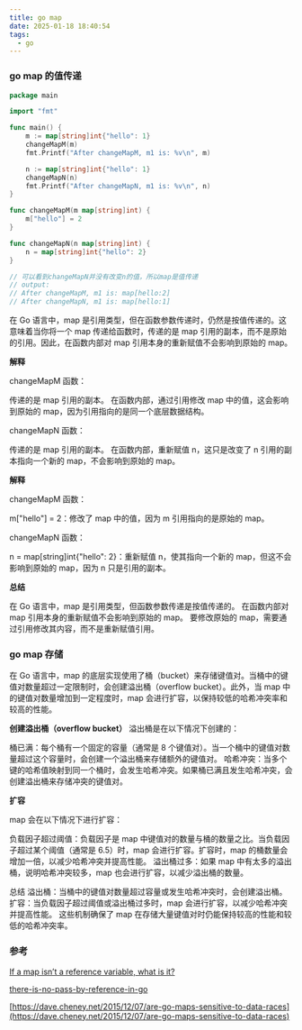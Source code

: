 ```yaml
---
title: go map
date: 2025-01-18 18:40:54
tags:
  - go
---
```


### go map 的值传递

```go
package main

import "fmt"

func main() {
	m := map[string]int{"hello": 1}
	changeMapM(m)
	fmt.Printf("After changeMapM, m1 is: %v\n", m)

	n := map[string]int{"hello": 1}
	changeMapN(n)
	fmt.Printf("After changeMapN, m1 is: %v\n", n)
}

func changeMapM(m map[string]int) {
	m["hello"] = 2
}

func changeMapN(n map[string]int) {
	n = map[string]int{"hello": 2}
}

// 可以看到changeMapN并没有改变n的值，所以map是值传递
// output:
// After changeMapM, m1 is: map[hello:2]
// After changeMapN, m1 is: map[hello:1]

```

在 Go 语言中，map 是引用类型，但在函数参数传递时，仍然是按值传递的。这意味着当你将一个 map 传递给函数时，传递的是 map 引用的副本，而不是原始的引用。因此，在函数内部对 map 引用本身的重新赋值不会影响到原始的 map。

**解释**

changeMapM 函数：

传递的是 map 引用的副本。
在函数内部，通过引用修改 map 中的值，这会影响到原始的 map，因为引用指向的是同一个底层数据结构。

changeMapN 函数：

传递的是 map 引用的副本。
在函数内部，重新赋值 n，这只是改变了 n 引用的副本指向一个新的 map，不会影响到原始的 map。

**解释**

changeMapM 函数：

m["hello"] = 2：修改了 map 中的值，因为 m 引用指向的是原始的 map。

changeMapN 函数：

n = map[string]int{"hello": 2}：重新赋值 n，使其指向一个新的 map，但这不会影响到原始的 map，因为 n 只是引用的副本。

**总结**

在 Go 语言中，map 是引用类型，但函数参数传递是按值传递的。
在函数内部对 map 引用本身的重新赋值不会影响到原始的 map。
要修改原始的 map，需要通过引用修改其内容，而不是重新赋值引用。

### go map 存储

在 Go 语言中，map 的底层实现使用了桶（bucket）来存储键值对。当桶中的键值对数量超过一定限制时，会创建溢出桶（overflow bucket）。此外，当 map 中的键值对数量增加到一定程度时，map 会进行扩容，以保持较低的哈希冲突率和较高的性能。

**创建溢出桶（overflow bucket）**
溢出桶是在以下情况下创建的：

桶已满：每个桶有一个固定的容量（通常是 8 个键值对）。当一个桶中的键值对数量超过这个容量时，会创建一个溢出桶来存储额外的键值对。
哈希冲突：当多个键的哈希值映射到同一个桶时，会发生哈希冲突。如果桶已满且发生哈希冲突，会创建溢出桶来存储冲突的键值对。

**扩容**

map 会在以下情况下进行扩容：

负载因子超过阈值：负载因子是 map 中键值对的数量与桶的数量之比。当负载因子超过某个阈值（通常是 6.5）时，map 会进行扩容。扩容时，map 的桶数量会增加一倍，以减少哈希冲突并提高性能。
溢出桶过多：如果 map 中有太多的溢出桶，说明哈希冲突较多，map 也会进行扩容，以减少溢出桶的数量。

总结
溢出桶：当桶中的键值对数量超过容量或发生哈希冲突时，会创建溢出桶。
扩容：当负载因子超过阈值或溢出桶过多时，map 会进行扩容，以减少哈希冲突并提高性能。
这些机制确保了 map 在存储大量键值对时仍能保持较高的性能和较低的哈希冲突率。

### 参考

[If a map isn’t a reference variable, what is it?](https://dave.cheney.net/2017/04/30/if-a-map-isnt-a-reference-variable-what-is-it)

[there-is-no-pass-by-reference-in-go](https://dave.cheney.net/2017/04/29/there-is-no-pass-by-reference-in-go)

[https://dave.cheney.net/2015/12/07/are-go-maps-sensitive-to-data-races](https://dave.cheney.net/2015/12/07/are-go-maps-sensitive-to-data-races)
